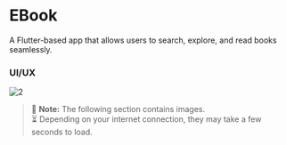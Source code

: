 # EBook

A Flutter-based app that allows users to search, explore, and read books seamlessly.

### UI/UX

![2](https://github.com/user-attachments/assets/470ca189-199b-4b1f-abf9-faaf8e790f05)

> 📸 **Note:** The following section contains images.  
> ⏳ Depending on your internet connection, they may take a few seconds to load.




